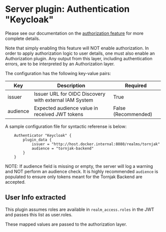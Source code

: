 # Server plugin: Authentication "Keycloak"

Please see our documentation on the [authorization feature](./user-management.md) for more complete details.

Note that simply enabling this feature will NOT enable authorization. In order to apply authorization logic to user details, one must also enable an Authorization plugin. Any output from this layer, including authentication errors, are to be interpreted by an Authorization layer.

The configuration has the following key-value pairs:

| Key         | Description                                                             | Required            |
| ----------- | ----------------------------------------------------------------------- | ------------------- |
| issuer      | Issuer URL for OIDC Discovery with external IAM System                  | True                |
| audience    | Expected audience value in received JWT tokens                          | False (Recommended) |

A sample configuration file for syntactic referense is below:

```hcl
    Authenticator "Keycloak" {
        plugin_data {
            issuer = "http://host.docker.internal:8080/realms/tornjak"
            audience = "tornjak-backend"
        }
    }
```

NOTE: If audience field is missing or empty, the server will log a warning and NOT perform an audience check.
It is highly recommended `audience` is populated to ensure only tokens meant for the Tornjak Backend are accepted.

## User Info extracted

This plugin assumes roles are available in `realm_access.roles` in the JWT and passes this list as user.roles.

These mapped values are passed to the authorization layer.
